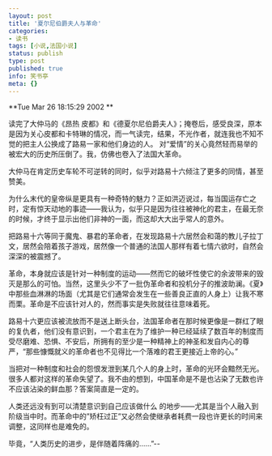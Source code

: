 ```yaml
---
layout: post
title: '夏尔尼伯爵夫人与革命'
categories:
- 读书
tags: [小说,法国小说]
status: publish
type: post
published: true
info: 笑书亭
meta: {}
---
```

**Tue Mar 26 18:15:29 2002 **


读完了大仲马的《昂热 皮都》和《德夏尔尼伯爵夫人》；掩卷后，感受良深，原本是因为关心皮都和卡特琳的情况，而一气读完，结果，不光作者，就连我也不知不觉的把主人公换成了路易一家和他们身边的人。 对“爱情”的关心竟然轻而易举的被宏大的历史所压倒了。我，仿佛也卷入了法国大革命。

大仲马在肯定历史车轮不可逆转的同时，似乎对路易十六倾注了更多的同情，甚至赞美。

为什么末代的皇帝纵是更具有一种奇特的魅力？正如洪迈说过，每当国运存亡之时，定有惊天动地的事迹——我认为，似乎只是因为往往被神化的君主，在最无奈的时候，才终于显示出他们非神的一面，而这却大大出乎常人的意外。

把路易十六等同于魔鬼、暴君的革命者，在发现路易十六居然会和蔼的教儿子拉丁文，居然会陪着孩子游戏，居然像一个普通的法国人那样有着七情六欲时，自然会深深的被震撼了。

革命，本身就应该是针对一种制度的运动——然而它的破坏性使它的余波带来的毁灭是那么的可怕。当然，这里头少不了一批伪革命者和投机分子的推波助澜。《夏》中那些血淋淋的场面（尤其是它们通常会发生在一些善良正直的人身上）让我不寒而栗。革命是不应该针对人的，然而事实是失败就往往意味着死。

路易十六更应该被流放而不是送上断头台，法国革命者在那时候更像是一群红了眼的复仇者，他们没有意识到，一个君主在为了维护一种已经延续了数百年的制度而受尽磨难、恐惧、不安后，所拥有的至少是一种精神上的神圣和发自内心的尊严，“那些慷慨就义的革命者也不见得比一个落难的君王更接近上帝的心。”

当把对一种制度和社会的怨恨发泄到某几个人的身上时，革命的光环会黯然无光。很多人都对这样的革命失望了。我不由的想到，中国革命是不是也沾染了无数也许不应该沾染的鲜血那？答案简直是一定的。

人类还远没有到可以清楚意识到自己应该做什么 的地步——尤其是当个人融入到阶级当中时。而革命中的”矫枉过正”又必然会使继承者耗费一段也许更长的时间来调整，这同样也是难免的。

毕竟，“人类历史的进步，是伴随着阵痛的……”--
